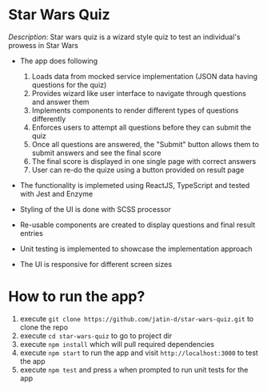 # Star Wars Quiz

*Description*: Star wars quiz is a wizard style quiz to test an individual's prowess in Star Wars

- The app does following

   1. Loads data from mocked service implementation (JSON data having questions for the quiz)
   2. Provides wizard like user interface to navigate through questions and answer them
   3. Implements components to render different types of questions differently
   4. Enforces users to attempt all questions before they can submit the quiz
   5. Once all questions are answered, the "Submit" button allows them to submit answers and see the final score
   6. The final score is displayed in one single page with correct answers
   7. User can re-do the quize using a button provided on result page

- The functionality is implemeted using ReactJS, TypeScript and tested with Jest and Enzyme
- Styling of the UI is done with SCSS processor
- Re-usable components are created to display questions and final result entries
- Unit testing is implemented to showcase the implementation approach
- The UI is responsive for different screen sizes

# How to run the app?

1. execute `git clone https://github.com/jatin-d/star-wars-quiz.git` to clone the repo
2. execute `cd star-wars-quiz` to go to project dir
3. execute `npm install` which will pull required dependencies
4. execute `npm start` to run the app and visit `http://localhost:3000` to test the app
5. execute `npm test` and press `a` when prompted to run unit tests for the app